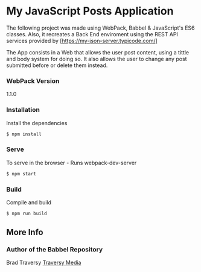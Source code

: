# My JavaScript Posts Application

The following project was made using WebPack, Babbel & JavaScript's ES6 classes. Also, it recreates a Back End enviroment using the REST API services provided by [https://my-json-server.typicode.com/]

The App consists in a Web that allows the user post content, using a tittle and body system for doing so. It also allows the user to change any post submitted before or delete them instead.

### WebPack Version
1.1.0


### Installation

Install the dependencies

```sh
$ npm install
```

### Serve
To serve in the browser  - Runs webpack-dev-server

```sh
$ npm start
```

### Build
Compile and build

```sh
$ npm run build
```

## More Info

### Author of the Babbel Repository

Brad Traversy
[Traversy Media](http://www.traversymedia.com)
